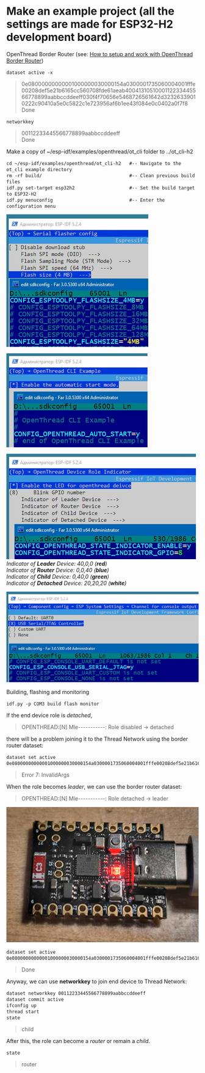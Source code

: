 # Make an example project (all the settings are made for ESP32-H2 development board)

OpenThread Border Router (see: [How to setup and work with OpenThread Border Router](../OPENTHREAD.md))
~~~
dataset active -x
~~~
> 0e08000000000001000000030000154a0300001735060004001fffe00208def5e21b6165cc560708fde61aeab4004131051000112233445566778899aabbccddeeff030f4f70656e5468726561642d32326339010222c90410a5e0c5822c1e723956af6b1ee43f084e0c0402a0f7f8  
> Done

~~~
networkkey
~~~
> 00112233445566778899aabbccddeeff  
> Done

  
Make a copy of ~/esp-idf/examples/openthread/ot_cli folder to ../ot_cli-h2
~~~
cd ~/esp-idf/examples/openthread/ot_cli-h2   #-- Navigate to the ot_cli example directory
rm -rf build/                                #-- Clean previous build files
idf.py set-target esp32h2                    #-- Set the build target to ESP32-H2
idf.py menuconfig                            #-- Enter the configuration menu
~~~

![](../images/ot_cli/esp_menuconfig_01.jpg)  
  
![](../images/ot_cli/esp_menuconfig_02.jpg)  
  
![](../images/ot_cli/esp_menuconfig_03.jpg)  
*Indicator of **Leader** Device: 40,0,0 (**red**)*  
*Indicator of **Router** Device: 0,0,40 (**blue**)*  
*Indicator of **Child** Device: 0,40,0 (**green**)*  
*Indicator of **Detached** Device: 20,20,20 (**white**)*  

  
![](../images/ot_cli/esp_menuconfig_04.jpg)  

Building, flashing and monitoring  
~~~
idf.py -p COM3 build flash monitor
~~~
If the end device role is *detached*,
> OPENTHREAD:[N] Mle-----------: Role disabled -> detached

there will be a problem joining it to the Thread Network using the border router dataset:
~~~
dataset set active 0e08000000000001000000030000154a0300001735060004001fffe00208def5e21b6165cc560708fde61aeab4004131051000112233445566778899aabbccddeeff030f4f70656e5468726561642d32326339010222c90410a5e0c5822c1e723956af6b1ee43f084e0c0402a0f7f8
~~~
> Error 7: InvalidArgs  

When the role becomes *leader*, we can use the border router dataset:
> OPENTHREAD:[N] Mle-----------: Role detached -> leader

![](../images/ot_cli/esp-idf-ot_cli-h2_leader.jpg)  
~~~
dataset set active 0e08000000000001000000030000154a0300001735060004001fffe00208def5e21b6165cc560708fde61aeab4004131051000112233445566778899aabbccddeeff030f4f70656e5468726561642d32326339010222c90410a5e0c5822c1e723956af6b1ee43f084e0c0402a0f7f8
~~~
> Done  

Anyway, we can use **networkkey** to join end device to Thread Network:
~~~
dataset networkkey 00112233445566778899aabbccddeeff
dataset commit active
ifconfig up
thread start
state
~~~
> child

After this, the role can become a *router* or remain a *child*.
~~~
state
~~~
> router
